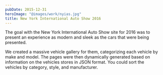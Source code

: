```yaml
---
pubDate: 2015-12-31
heroImage: "@images/work/nyias.jpg"
title: New York International Auto Show 2016
---
```


The goal with the New York International Auto Show site for 2016 was to present an experience as modern and sleek as the cars that were being presented.

We created a massive vehicle gallery for them, categorizing each vehicle by make and model. The pages were then dynamically generated based on information on the vehicles stores in JSON format. You could sort the vehicles by category, style, and manufacturer.

